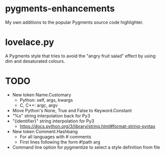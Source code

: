 # pygments-enhancements
My own additions to the popular Pygments source code highlighter.

# lovelace.py
A Pygments style that tries to avoid the "angry fruit salad" effect by using
dim and desaturated colours.

# TODO
- New token Name.Customary
    * Python: self, args, kwargs
    * C, C++: argc, argv
- Move Python's None, True and False to Keyword.Constant
- "%s" string interpolation back for Py3
- "{identifier}" string interpolation for Py3
    * https://docs.python.org/3/library/string.html#format-string-syntax
- New token Comment.Hashbang
    * For all languages with # comments
    * First lines following the form #!path arg
- Command line option for pygmentize to select a style definition from file


